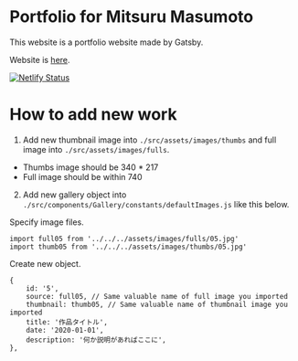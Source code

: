 # Portfolio for Mitsuru Masumoto

This website is a portfolio website made by Gatsby.

Website is [here](https://mitsuru-masumoto.netlify.app/).

[![Netlify Status](https://api.netlify.com/api/v1/badges/b561a65a-418e-41c4-a8ec-61644ce4bd54/deploy-status)](https://app.netlify.com/sites/mitsuru-masumoto/deploys)

# How to add new work

1. Add new thumbnail image into `./src/assets/images/thumbs` and full image into `./src/assets/images/fulls`.

- Thumbs image should be 340 \* 217
- Full image should be within 740

2. Add new gallery object into `./src/components/Gallery/constants/defaultImages.js` like this below.

Specify image files.

```
import full05 from '../../../assets/images/fulls/05.jpg'
import thumb05 from '../../../assets/images/thumbs/05.jpg'
```

Create new object.

```
{
    id: '5',
    source: full05, // Same valuable name of full image you imported
    thumbnail: thumb05, // Same valuable name of thumbnail image you imported
    title: '作品タイトル',
    date: '2020-01-01',
    description: '何か説明があればここに',
},
```

